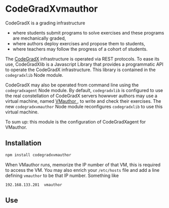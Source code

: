 # CodeGradXvmauthor

CodeGradX is a grading infrastructure
- where students submit programs to solve exercises and these programs
  are mechanically graded,
- where authors deploy exercises and propose them to students,
- where teachers may follow the progress of a cohort of students.

The [CodeGradX](http://paracamplus.com/spip/spip.php?rubrique2)
infrastructure is operated via REST protocols. To ease its use,
CodeGradXlib is a Javascript Library that provides a programmatic API
to operate the CodeGradX infrastructure. This library is contained in
the `codegradxlib` Node module.

CodeGradX may also be operated from command line using the
`codegradxagent` Node module. By default, `codegradxlib` is configured
to use the real constellation of CodeGradX servers howwver authors may
use a virtual machine, named [VMauthor
](http://paracamplus.com/CodeGradX/VM/CodeGradX-VMauthor-latest.img.bz2),
to write and check their exercises. The new `codegradxvmauthor` Node
module reconfigures `codegradxlib` to use this virtual machine.

To sum up: this module is the configuration of CodeGradXagent for VMauthor.

## Installation

```javascript
npm install codegradxvmauthor
```

When VMauthor runs, memorize the IP number of that VM, this is required
to access the VM. You may also enrich your `/etc/hosts` file and add
a line defining `vmauthor` to be that IP number. Something like

```
192.168.133.201  vmauthor
```



## Use






